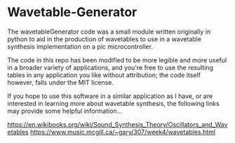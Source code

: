 # Wavetable-Generator

  The wavetableGenerator code was a small module written originally in python to aid in the production of wavetables to use in a wavetable synthesis implementation on a pic microcontroller.

  The code in this repo has been modified to be more legible and more useful in a broader variety of applications, and you're free to use the resulting tables in any application you like without attribution; the code itself however, falls under the MIT license.

  If you hope to use this software in a similar application as I have, or are interested in learning more about wavetable synthesis, the following links may provide some helpful information...

https://en.wikibooks.org/wiki/Sound_Synthesis_Theory/Oscillators_and_Wavetables
https://www.music.mcgill.ca/~gary/307/week4/wavetables.html
